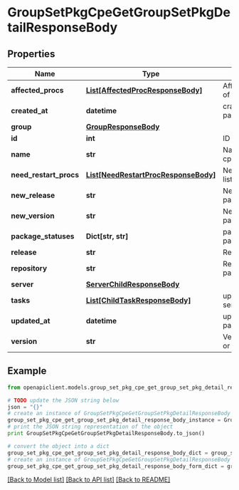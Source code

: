 # GroupSetPkgCpeGetGroupSetPkgDetailResponseBody


## Properties
Name | Type | Description | Notes
------------ | ------------- | ------------- | -------------
**affected_procs** | [**List[AffectedProcResponseBody]**](AffectedProcResponseBody.md) | AffectedProcess list of package | [optional] 
**created_at** | **datetime** | crated time of package or cpe | 
**group** | [**GroupResponseBody**](GroupResponseBody.md) |  | [optional] 
**id** | **int** | ID of package | [optional] 
**name** | **str** | Name of package or cpe | 
**need_restart_procs** | [**List[NeedRestartProcResponseBody]**](NeedRestartProcResponseBody.md) | NeedRestartProcess list of package | [optional] 
**new_release** | **str** | New Release of package | [optional] 
**new_version** | **str** | New Version of package | [optional] 
**package_statuses** | **Dict[str, str]** | package status of package | [optional] 
**release** | **str** | Release of package | 
**repository** | **str** | Repository of package | [optional] 
**server** | [**ServerChildResponseBody**](ServerChildResponseBody.md) |  | [optional] 
**tasks** | [**List[ChildTaskResponseBody]**](ChildTaskResponseBody.md) | updated time of server | [optional] 
**updated_at** | **datetime** | updated time of package or cpe | 
**version** | **str** | Version of package or cpe | 

## Example

```python
from openapiclient.models.group_set_pkg_cpe_get_group_set_pkg_detail_response_body import GroupSetPkgCpeGetGroupSetPkgDetailResponseBody

# TODO update the JSON string below
json = "{}"
# create an instance of GroupSetPkgCpeGetGroupSetPkgDetailResponseBody from a JSON string
group_set_pkg_cpe_get_group_set_pkg_detail_response_body_instance = GroupSetPkgCpeGetGroupSetPkgDetailResponseBody.from_json(json)
# print the JSON string representation of the object
print GroupSetPkgCpeGetGroupSetPkgDetailResponseBody.to_json()

# convert the object into a dict
group_set_pkg_cpe_get_group_set_pkg_detail_response_body_dict = group_set_pkg_cpe_get_group_set_pkg_detail_response_body_instance.to_dict()
# create an instance of GroupSetPkgCpeGetGroupSetPkgDetailResponseBody from a dict
group_set_pkg_cpe_get_group_set_pkg_detail_response_body_form_dict = group_set_pkg_cpe_get_group_set_pkg_detail_response_body.from_dict(group_set_pkg_cpe_get_group_set_pkg_detail_response_body_dict)
```
[[Back to Model list]](../README.md#documentation-for-models) [[Back to API list]](../README.md#documentation-for-api-endpoints) [[Back to README]](../README.md)


